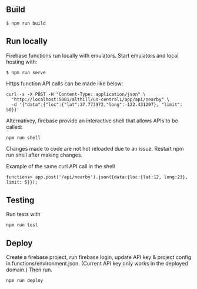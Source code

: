 ## Build

```
$ npm run build
```

## Run locally

Firebase functions run locally with emulators. Start emulators and local hosting with:

```
$ npm run serve
```

Https function API calls can be made like below:

```
curl -s -X POST -H "Content-Type: application/json" \
  "http://localhost:5001/althill/us-central1/app/api/nearby" \
  -d '{"data":{"loc":{"lat":37.773972,"long":-122.431297}, "limit": 50}}'
```

Alternativey, firebase provide an interactive shell that allows APIs 
to be called:
```
npm run shell
```

Changes made to code are not hot reloaded due to an issue. 
Restart npm run shell after making changes.

Example of the same curl API call in the shell

```
functions> app.post('/api/nearby').json({data:{loc:{lat:12, long:23}, limit: 5}});
```

## Testing

Run tests with

```
npm run test
```

## Deploy

Create a firebase project, run firebase login, update API key & project config in functions/environment.json. (Current API key only works in the deployed domain.) Then run.

```
npm run deploy
```
